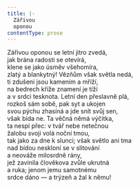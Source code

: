 ```yaml
---
title: |-
  Zářivou
  oponou
contentType: prose
---
```


Zářivou oponou se letní jitro zvedá,  
jak brána radosti se otevírá,  
klene se jako úsměv všehomíra,  
zlatý a blankytný! Vězňům však světla nedá,  
ti zdušeni jsou kamením a mříží,  
na bedrech kříže znamení je tíží  
a v srdci tesknota. Letní den přeslavně plá,  
rozkoš sám sobě, pak syt a ukojen  
svou pýchu zhasíná a jde snít svůj sen,  
však bída ne. Ta věčná němá výčitka,  
ta nespí přec: v tvář nebe netečnou  
žalobu svoji volá noční tmou,  
tak jako za dne k slunci; však světlo ani tma  
nad bídou neskloní se v slitování  
a neováže milosrdně rány,  
jež zavinila člověkova zvůle ukrutná  
a ruka; jenom jemu samotnému  
srdce dáno — a trýzeň a žal k němu!
